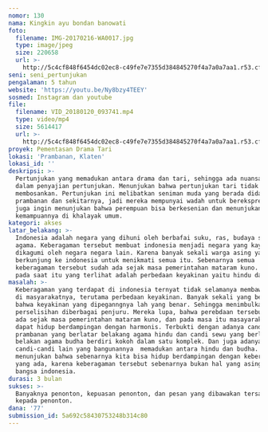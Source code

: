 ```yaml
---
nomor: 130
nama: Kingkin ayu bondan banowati
foto:
  filename: IMG-20170216-WA0017.jpg
  type: image/jpeg
  size: 220658
  url: >-
    http://5c4cf848f6454dc02ec8-c49fe7e7355d384845270f4a7a0a7aa1.r53.cf2.rackcdn.com/356a4cc2-8d76-4887-9276-34ab4d5f6a24/IMG-20170216-WA0017.jpg
seni: seni_pertunjukan
pengalaman: 5 tahun
website: 'https://youtu.be/Ny8bzy4TEEY'
sosmed: Instagram dan youtube
file:
  filename: VID_20180120_093741.mp4
  type: video/mp4
  size: 5614417
  url: >-
    http://5c4cf848f6454dc02ec8-c49fe7e7355d384845270f4a7a0a7aa1.r53.cf2.rackcdn.com/d6f8d152-08e2-4321-bbaf-3aae530d9693/VID_20180120_093741.mp4
proyek: Pementasan Drama Tari
lokasi: 'Prambanan, Klaten'
lokasi_id: ''
deskripsi: >-
  Pertunjukan yang memadukan antara drama dan tari, sehingga ada nuansa baru
  dalam penyajian pertunjukan. Menunjukan bahwa pertunjukan tari tidak
  membosankan. Pertunjukan ini melibatkan seniman muda yang berada didaerah
  prambanan dan sekitarnya, jadi mereka mempunyai wadah untuk berekspresi. Saya
  juga ingin menunjukan bahwa perempuan bisa berkesenian dan menunjukan
  kemampuannya di khalayak umum.
kategori: akses
latar_belakang: >-
  Indonesia adalah negara yang dihuni oleh berbafai suku, ras, budaya serta
  agama. Keberagaman tersebut membuat indonesia menjadi negara yang kaya dan
  dikagumi oleh negara negara lain. Karena banyak sekali warga asing yang
  berkunjung ke indonesia untuk menikmati semua itu. Sebenarnya semua
  keberagaman tersebut sudah ada sejak masa pemerintahan mataram kuno. Dimana
  pada saat itu yang terlihat adalah perbedaan keyakinan yaitu hindu dan budha.
masalah: >-
  Keberagaman yang terdapat di indonesia ternyat tidak selamanya membawa damai
  di masyarakatnya, terutama perbedaan keyakinan. Banyak sekali yang beranggapan
  bahwa keyakinan yang dipeganngnya lah yang benar. Sehingga menimbulkan
  perselisihan diberbagai penjuru. Mereka lupa, bahwa perebdaan tersebut sudah
  ada sejak masa pemerintahan mataram kuno, dan pada masa itu masayarakatnya
  dapat hidup berdampingan dengan harmonis. Terbukti dengan adanya candi
  prambanan yang berlatar belakang agama hindu dan candi sewu yang berlatar
  belakan agama budha berdiri kokoh dalam satu komplek. Dan juga adanya
  candi-candi lain yang bangunannya  memadukan antara hindu dan budha. Semua itu
  menunjukan bahwa sebenarnya kita bisa hidup berdampingan dengan keberagaman
  yang ada, karena keberagaman tersebut sebenarnya bukan hal yang asing untuk
  bangsa indonesia.
durasi: 3 bulan
sukses: >-
  Banyaknya penonton, kepuasan penonton, dan pesan yang dibawakan tersampaikan
  kepada penonton.
dana: '77'
submission_id: 5a692c58430753248b314c80
---
```

